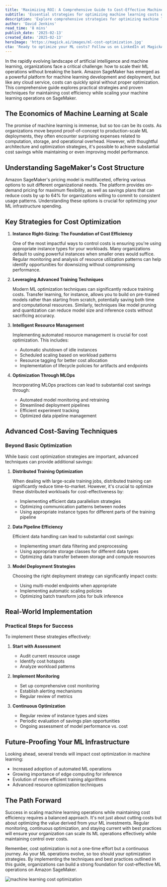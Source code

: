 ```yaml
---
title: 'Maximizing ROI: A Comprehensive Guide to Cost-Effective Machine Learning on Amazon SageMaker'
subtitle: 'Essential strategies for optimizing machine learning costs on AWS SageMaker'
description: 'Explore comprehensive strategies for optimizing machine learning costs on Amazon SageMaker. Learn about instance right-sizing, advanced training techniques, and intelligent resource management to maximize ROI while scaling ML operations effectively.'
author: 'David Jenkins'
read_time: '8 mins'
publish_date: '2025-02-13'
created_date: '2025-02-13'
heroImage: 'https://magick.ai/images/ml-cost-optimization.jpg'
cta: 'Ready to optimize your ML costs? Follow us on LinkedIn at MagickAI for regular updates on cost-effective machine learning strategies and industry best practices.'
---
```


In the rapidly evolving landscape of artificial intelligence and machine learning, organizations face a critical challenge: how to scale their ML operations without breaking the bank. Amazon SageMaker has emerged as a powerful platform for machine learning development and deployment, but like any cloud service, costs can quickly spiral without proper optimization. This comprehensive guide explores practical strategies and proven techniques for maintaining cost efficiency while scaling your machine learning operations on SageMaker.

## The Economics of Machine Learning at Scale

The promise of machine learning is immense, but so too can be its costs. As organizations move beyond proof-of-concept to production-scale ML deployments, they often encounter surprising expenses related to computation, storage, and operational overhead. However, with thoughtful architecture and optimization strategies, it's possible to achieve substantial cost savings while maintaining or even improving model performance.

## Understanding SageMaker's Cost Structure

Amazon SageMaker's pricing model is multifaceted, offering various options to suit different organizational needs. The platform provides on-demand pricing for maximum flexibility, as well as savings plans that can reduce costs by up to 64% for organizations willing to commit to consistent usage patterns. Understanding these options is crucial for optimizing your ML infrastructure spending.

## Key Strategies for Cost Optimization

1. **Instance Right-Sizing: The Foundation of Cost Efficiency**

   One of the most impactful ways to control costs is ensuring you're using appropriate instance types for your workloads. Many organizations default to using powerful instances when smaller ones would suffice. Regular monitoring and analysis of resource utilization patterns can help identify opportunities for downsizing without compromising performance.

2. **Leveraging Advanced Training Techniques**

   Modern ML optimization techniques can significantly reduce training costs. Transfer learning, for instance, allows you to build on pre-trained models rather than starting from scratch, potentially saving both time and computational resources. Similarly, techniques like model pruning and quantization can reduce model size and inference costs without sacrificing accuracy.

3. **Intelligent Resource Management**

   Implementing automated resource management is crucial for cost optimization. This includes:

   - Automatic shutdown of idle instances
   - Scheduled scaling based on workload patterns
   - Resource tagging for better cost allocation
   - Implementation of lifecycle policies for artifacts and endpoints

4. **Optimization Through MLOps**

   Incorporating MLOps practices can lead to substantial cost savings through:

   - Automated model monitoring and retraining
   - Streamlined deployment pipelines
   - Efficient experiment tracking
   - Optimized data pipeline management

## Advanced Cost-Saving Techniques

### Beyond Basic Optimization

While basic cost optimization strategies are important, advanced techniques can provide additional savings:

1. **Distributed Training Optimization**

   When dealing with large-scale training jobs, distributed training can significantly reduce time-to-market. However, it's crucial to optimize these distributed workloads for cost-effectiveness by:

   - Implementing efficient data parallelism strategies
   - Optimizing communication patterns between nodes
   - Using appropriate instance types for different parts of the training pipeline

2. **Data Pipeline Efficiency**

   Efficient data handling can lead to substantial cost savings:

   - Implementing smart data filtering and preprocessing
   - Using appropriate storage classes for different data types
   - Optimizing data transfer between storage and compute resources

3. **Model Deployment Strategies**

   Choosing the right deployment strategy can significantly impact costs:

   - Using multi-model endpoints when appropriate
   - Implementing automatic scaling policies
   - Optimizing batch transform jobs for bulk inference

## Real-World Implementation

### Practical Steps for Success

To implement these strategies effectively:

1. **Start with Assessment**
   - Audit current resource usage
   - Identify cost hotspots
   - Analyze workload patterns

2. **Implement Monitoring**
   - Set up comprehensive cost monitoring
   - Establish alerting mechanisms
   - Regular review of metrics

3. **Continuous Optimization**
   - Regular review of instance types and sizes
   - Periodic evaluation of savings plan opportunities
   - Ongoing assessment of model performance vs. cost

## Future-Proofing Your ML Infrastructure

Looking ahead, several trends will impact cost optimization in machine learning:

- Increased adoption of automated ML operations
- Growing importance of edge computing for inference
- Evolution of more efficient training algorithms
- Advanced resource optimization techniques

## The Path Forward

Success in scaling machine learning operations while maintaining cost efficiency requires a balanced approach. It's not just about cutting costs but about optimizing the value derived from your ML investments. Regular monitoring, continuous optimization, and staying current with best practices will ensure your organization can scale its ML operations effectively while maintaining control over costs.

Remember, cost optimization is not a one-time effort but a continuous journey. As your ML operations evolve, so too should your optimization strategies. By implementing the techniques and best practices outlined in this guide, organizations can build a strong foundation for cost-effective ML operations on Amazon SageMaker.

![machine learning cost optimization](https://i.magick.ai/PIXE/1739498021929_magick_img.webp)